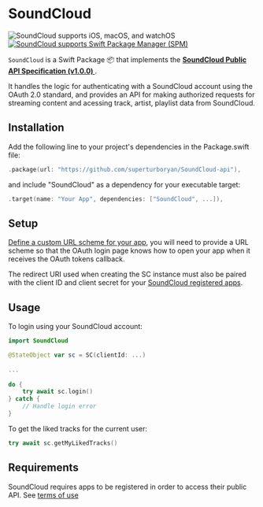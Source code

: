 # SoundCloud
<img src="https://img.shields.io/badge/platforms-iOS%2013%20%7C%20macOS 10.15%20%7C%20watchOS%207-333333.svg" alt="SoundCloud supports iOS, macOS, and watchOS"/> <a href="https://github.com/apple/swift-package-manager" target="_blank"><img src="https://img.shields.io/badge/Swift%20Package%20Manager-compatible-brightgreen.svg" alt="SoundCloud supports Swift Package Manager (SPM)"></a>

`SoundCloud` is a Swift Package 📦 that implements the **[SoundCloud Public API Specification (v1.0.0) ](https://developers.soundcloud.com/docs/api/)**. 

It handles the logic for authenticating with a SoundCloud account using the OAuth 2.0 standard, and provides an API for making authorized requests for streaming content and acessing track, artist, playlist data from SoundCloud.

## Installation
Add the following line to your project's dependencies in the Package.swift file:

```swift
.package(url: "https://github.com/superturboryan/SoundCloud-api"),
```

and include "SoundCloud" as a dependency for your executable target:

```swift
.target(name: "Your App", dependencies: ["SoundCloud", ...]),
```

## Setup
[Define a custom URL scheme for your app](https://developer.apple.com/documentation/xcode/defining-a-custom-url-scheme-for-your-app), you will need to provide a URL scheme so that the OAuth login page knows how to open your app when it receives the OAuth tokens callback.     
  
The redirect URI used when creating the SC instance must also be paired with the client ID and client secret for your [SoundCloud registered apps](https://soundcloud.com/you/apps).

## Usage
To login using your SoundCloud account:

```swift
import SoundCloud

@StateObject var sc = SC(clientId: ...)  
  
...
    
do {
    try await sc.login()
} catch {
    // Handle login error
}

```

To get the liked tracks for the current user:

```swift
try await sc.getMyLikedTracks()
```


## Requirements
SoundCloud requires apps to be registered in order to access their public API. See [terms of use](https://developers.soundcloud.com/docs/api/terms-of-use)
